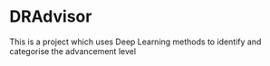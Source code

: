 # DRAdvisor
This is a project which uses Deep Learning methods to identify and categorise the advancement level

